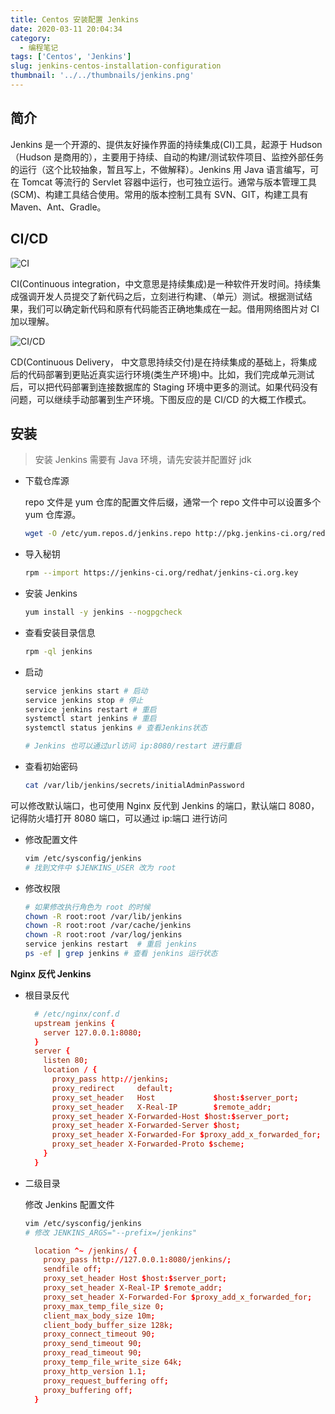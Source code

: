 ```yaml
---
title: Centos 安装配置 Jenkins
date: 2020-03-11 20:04:34
category:
  - 编程笔记
tags: ['Centos', 'Jenkins']
slug: jenkins-centos-installation-configuration
thumbnail: '../../thumbnails/jenkins.png'
---
```


## 简介

Jenkins 是一个开源的、提供友好操作界面的持续集成(CI)工具，起源于 Hudson（Hudson 是商用的），主要用于持续、自动的构建/测试软件项目、监控外部任务的运行（这个比较抽象，暂且写上，不做解释）。Jenkins 用 Java 语言编写，可在 Tomcat 等流行的 Servlet 容器中运行，也可独立运行。通常与版本管理工具(SCM)、构建工具结合使用。常用的版本控制工具有 SVN、GIT，构建工具有 Maven、Ant、Gradle。

## CI/CD

![CI](https://cdn.clearlywind.com/blog-images/images/ci.webp)

CI(Continuous integration，中文意思是持续集成)是一种软件开发时间。持续集成强调开发人员提交了新代码之后，立刻进行构建、（单元）测试。根据测试结果，我们可以确定新代码和原有代码能否正确地集成在一起。借用网络图片对 CI 加以理解。

![CI/CD](https://cdn.clearlywind.com/blog-images/images/ci-cd.webp)

CD(Continuous Delivery， 中文意思持续交付)是在持续集成的基础上，将集成后的代码部署到更贴近真实运行环境(类生产环境)中。比如，我们完成单元测试后，可以把代码部署到连接数据库的 Staging 环境中更多的测试。如果代码没有问题，可以继续手动部署到生产环境。下图反应的是 CI/CD 的大概工作模式。

## 安装

> 安装 Jenkins 需要有 Java 环境，请先安装并配置好 jdk

- 下载仓库源

  repo 文件是 yum 仓库的配置文件后缀，通常一个 repo 文件中可以设置多个 yum 仓库源。

  ```bash
  wget -O /etc/yum.repos.d/jenkins.repo http://pkg.jenkins-ci.org/redhat/jenkins.repo
  ```

- 导入秘钥

  ```bash
  rpm --import https://jenkins-ci.org/redhat/jenkins-ci.org.key
  ```

- 安装 Jenkins

  ```bash
  yum install -y jenkins --nogpgcheck
  ```

- 查看安装目录信息

  ```bash
  rpm -ql jenkins
  ```

- 启动

  ```bash
  service jenkins start # 启动
  service jenkins stop # 停止
  service jenkins restart # 重启
  systemctl start jenkins # 重启
  systemctl status jenkins # 查看Jenkins状态

  # Jenkins 也可以通过url访问 ip:8080/restart 进行重启
  ```

- 查看初始密码

  ```bash
  cat /var/lib/jenkins/secrets/initialAdminPassword
  ```

可以修改默认端口，也可使用 Nginx 反代到 Jenkins 的端口，默认端口 8080，记得防火墙打开 8080 端口，可以通过 ip:端口 进行访问

- 修改配置文件

  ```bash
  vim /etc/sysconfig/jenkins
  # 找到文件中 $JENKINS_USER 改为 root
  ```

- 修改权限

  ```bash
  # 如果修改执行角色为 root 的时候
  chown -R root:root /var/lib/jenkins
  chown -R root:root /var/cache/jenkins
  chown -R root:root /var/log/jenkins
  service jenkins restart  # 重启 jenkins
  ps -ef | grep jenkins # 查看 jenkins 运行状态
  ```

**Nginx 反代 Jenkins**

- 根目录反代

  ```conf
    # /etc/nginx/conf.d
    upstream jenkins {
      server 127.0.0.1:8080;
    }
    server {
      listen 80;
      location / {
        proxy_pass http://jenkins;
        proxy_redirect     default;
        proxy_set_header   Host             $host:$server_port;
        proxy_set_header   X-Real-IP        $remote_addr;
        proxy_set_header X-Forwarded-Host $host:$server_port;
        proxy_set_header X-Forwarded-Server $host;
        proxy_set_header X-Forwarded-For $proxy_add_x_forwarded_for;
        proxy_set_header X-Forwarded-Proto $scheme;
      }
    }
  ```

- 二级目录

  修改 Jenkins 配置文件

  ```bash
  vim /etc/sysconfig/jenkins
  # 修改 JENKINS_ARGS="--prefix=/jenkins"
  ```

  ```conf
    location ^~ /jenkins/ {
      proxy_pass http://127.0.0.1:8080/jenkins/;
      sendfile off;
      proxy_set_header Host $host:$server_port;
      proxy_set_header X-Real-IP $remote_addr;
      proxy_set_header X-Forwarded-For $proxy_add_x_forwarded_for;
      proxy_max_temp_file_size 0;
      client_max_body_size 10m;
      client_body_buffer_size 128k;
      proxy_connect_timeout 90;
      proxy_send_timeout 90;
      proxy_read_timeout 90;
      proxy_temp_file_write_size 64k;
      proxy_http_version 1.1;
      proxy_request_buffering off;
      proxy_buffering off;
    }
  ```
